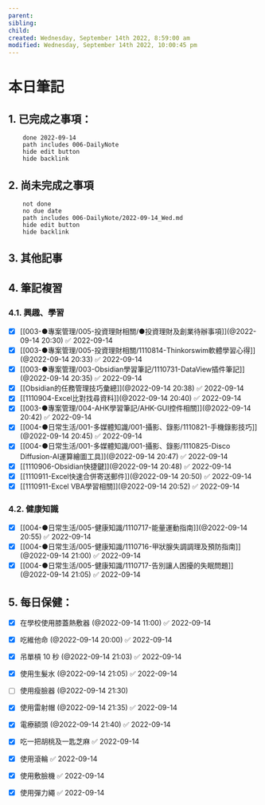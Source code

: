 ```yaml
---
parent: 
sibling: 
child: 
created: Wednesday, September 14th 2022, 8:59:00 am
modified: Wednesday, September 14th 2022, 10:00:45 pm
---
```


# 本日筆記


## 1. 已完成之事項：
```tasks
	done 2022-09-14
	path includes 006-DailyNote
	hide edit button 
	hide backlink
```

## 2. 尚未完成之事項
```tasks
	not done
	no due date
	path includes 006-DailyNote/2022-09-14_Wed.md
	hide edit button 
	hide backlink
```

## 3. 其他記事

## 4. 筆記複習
### 4.1. 興趣、學習
- [x] [[003-●專案管理/005-投資理財相關/●投資理財及創業待辦事項]](@2022-09-14 20:30) ✅ 2022-09-14
- [x] [[003-●專案管理/005-投資理財相關/1110814-Thinkorswim軟體學習心得]](@2022-09-14 20:33) ✅ 2022-09-14
- [x] [[003-●專案管理/003-Obsidian學習筆記/1110731-DataView插件筆記]](@2022-09-14 20:35) ✅ 2022-09-14
- [x] [[Obsidian的任務管理技巧彙總]](@2022-09-14 20:38) ✅ 2022-09-14
- [x] [[1110904-Excel比對找尋資料]](@2022-09-14 20:40) ✅ 2022-09-14
- [x] [[003-●專案管理/004-AHK學習筆記/AHK-GUI控件相關]](@2022-09-14 20:42) ✅ 2022-09-14
- [x] [[004-●日常生活/001-多媒體知識/001-攝影、錄影/1110821-手機錄影技巧]](@2022-09-14 20:45) ✅ 2022-09-14
- [x] [[004-●日常生活/001-多媒體知識/001-攝影、錄影/1110825-Disco Diffusion-AI運算繪圖工具]](@2022-09-14 20:47) ✅ 2022-09-14
- [x] [[1110906-Obsidian快捷鍵]](@2022-09-14 20:48) ✅ 2022-09-14
- [x] [[1110911-Excel快速合併寄送郵件]](@2022-09-14 20:50) ✅ 2022-09-14
- [x] [[1110911-Excel VBA學習相關]](@2022-09-14 20:52) ✅ 2022-09-14

### 4.2. 健康知識
- [x] [[004-●日常生活/005-健康知識/1110717-能量運動指南]](@2022-09-14 20:55) ✅ 2022-09-14
- [x] [[004-●日常生活/005-健康知識/1110716-甲狀腺失調調理及預防指南]](@2022-09-14 21:00) ✅ 2022-09-14
- [x] [[004-●日常生活/005-健康知識/1110717-告別讓人困擾的失眠問題]](@2022-09-14 21:05) ✅ 2022-09-14

## 5. 每日保健：
- [x] 在學校使用膝蓋熱敷器 (@2022-09-14 11:00) ✅ 2022-09-14
- [x] 吃維他命 (@2022-09-14 20:00) ✅ 2022-09-14
- [x] 吊單槓 10 秒 (@2022-09-14 21:03) ✅ 2022-09-14
- [x] 使用生髮水 (@2022-09-14 21:05) ✅ 2022-09-14
- [ ] 使用瘦臉器 (@2022-09-14 21:30)
- [x] 使用雷射帽 (@2022-09-14 21:35) ✅ 2022-09-14
- [x] 電療額頭 (@2022-09-14 21:40) ✅ 2022-09-14
- [x] 吃一把胡桃及一匙芝麻 ✅ 2022-09-14
- [x] 使用滾輪 ✅ 2022-09-14
- [x] 使用敷臉機 ✅ 2022-09-14
- [x] 使用彈力繩 ✅ 2022-09-14

